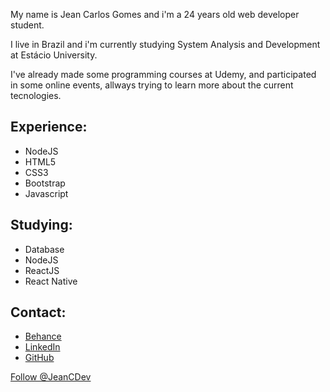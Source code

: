 <p> My name is Jean Carlos Gomes and i'm a 24 years old web developer student. </p>
<p> I live in Brazil and i'm currently studying System Analysis and Development at Estácio University. </p>
<p> I've already made some programming courses at Udemy, and participated in some online events, allways trying to learn more about the current tecnologies. </p>


 <h2>Experience:</h2>
  <ul>
    <li>NodeJS </li>
    <li>HTML5</li>
    <li>CSS3</li>
    <li>Bootstrap</li>
    <li>Javascript</li>
  </ul>



 <h2>Studying:</h2>
  <ul>
    <li>Database </li>
    <li>NodeJS</li>
    <li>ReactJS</li>
    <li>React Native</li>
  </ul>

<h2>Contact:</h2>
<ul>
  <li><a href="https://www.behance.net/JeanCDev" class="button">Behance</a></li>
  <li><a href="https://www.linkedin.com/in/jean-c-gomes-design/">LinkedIn</a></li>
  <li><a href="https://github.com/JeanCDev/JeanCDev/">GitHub</a></li>
</ul>

<!-- Place this tag where you want the button to render. -->
<a class="github-button" href="https://github.com/JeanCDev" data-color-scheme="no-preference: dark; light: light; dark: dark;" data-size="large" aria-label="Follow @JeanCDev on GitHub">Follow @JeanCDev</a>

<!--
**JeanCDev/JeanCDev** is a ✨ _special_ ✨ repository because its `README.md` (this file) appears on your GitHub profile.

Here are some ideas to get you started:

- 🔭 I’m currently working on ...
- 🌱 I’m currently learning ...
- 👯 I’m looking to collaborate on ...
- 🤔 I’m looking for help with ...
- 💬 Ask me about ...
- 📫 How to reach me: ...
- 😄 Pronouns: ...
- ⚡ Fun fact: ...
-->
